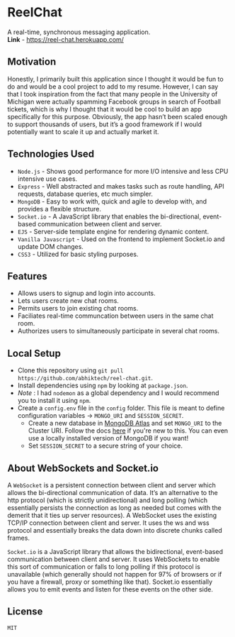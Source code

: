 # ReelChat
A real-time, synchronous messaging application.<br />
**Link** - https://reel-chat.herokuapp.com/

## Motivation
Honestly, I primarily built this application since I thought it would be fun to do and would be a cool project to add to my resume. However, I can say that I took inspiration from the fact that many people in the University of Michigan were actually spamming Facebook groups in search of Football tickets, which is why I thought that it would be cool to build an app specifically for this purpose. Obviously, the app hasn’t been scaled enough to support thousands of users, but it’s a good framework if I would potentially want to scale it up and actually market it.

## Technologies Used
- `Node.js` - Shows good performance for more I/O intensive and less CPU intensive use cases.
- `Express` - Well abstracted and makes tasks such as route handling, API requests, database queries, etc much simpler.
- `MongoDB` - Easy to work with, quick and agile to develop with, and provides a flexible structure.
- `Socket.io` - A JavaScript library that enables the bi-directional, event-based communication between client and server.
- `EJS` - Server-side template engine for rendering dynamic content.
- `Vanilla Javascript` - Used on the frontend to implement Socket.io and update DOM changes.
- `CSS3` - Utilized for basic styling purposes.

## Features
- Allows users to signup and login into accounts.
- Lets users create new chat rooms.
- Permits users to join existing chat rooms.
- Faciliates real-time communcation between users in the same chat room.
- Authorizes users to simultaneously participate in several chat rooms.

## Local Setup
- Clone this repository using `git pull https://github.com/abhiktech/reel-chat.git`.
- Install dependencies using `npm` by looking at `package.json`.
- *Note* : I had `nodemon` as a global dependency and I would recommend you to install it using `npm`.
- Create a `config.env` file in the `config` folder. This file is meant to define configuration variables -> `MONGO_URI` and `SESSION_SECRET`.
  - Create a new database in [MongoDB Atlas](https://account.mongodb.com/account/login) and set `MONGO_URI` to the Cluster URI. Follow the docs [here](https://docs.atlas.mongodb.com/getting-started) if you're new to this. You can even use a locally installed version of MongoDB if you want!
  - Set `SESSION_SECRET` to a secure string of your choice.

## About WebSockets and Socket.io
A `WebSocket` is a persistent connection between client and server which allows the bi-directional communication of data. It’s an alternative to the http protocol (which is strictly unidirectional) and long polling (which essentially persists the connection as long as needed but comes with the demerit that it ties up server resources). A WebSocket uses the existing TCP/IP connection between client and server. It uses the ws and wss protocol and essentially breaks the data down into discrete chunks called frames.

`Socket.io` is a JavaScript library that allows the bidirectional, event-based communication between client and server. It uses WebSockets to enable this sort of communication or falls to long polling if this protocol is unavailable (which generally should not happen for 97% of browsers or if you have a firewall, proxy or something like that). Socket.io essentially allows you to emit events and listen for these events on the other side.

## License
`MIT`

